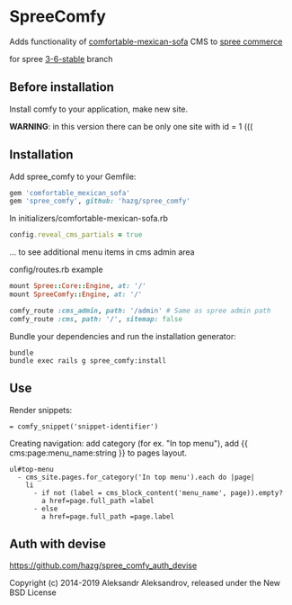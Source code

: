 SpreeComfy
==========

Adds functionality of [comfortable-mexican-sofa](https://github.com/comfy/comfortable-mexican-sofa) CMS to [spree commerce](https://github.com/spree/spree)

for spree [3-6-stable](https://github.com/spree/spree/tree/3-6-stable) branch

Before installation
-------------------
Install comfy to your application, make new site.

**WARNING**: in this version there can be only one site with id = 1 (((

Installation
------------

Add spree_comfy to your Gemfile:

```ruby
gem 'comfortable_mexican_sofa'
gem 'spree_comfy', github: 'hazg/spree_comfy'
```

In initializers/comfortable-mexican-sofa.rb
```ruby
config.reveal_cms_partials = true
```
... to see additional menu items in cms admin area

config/routes.rb example
```ruby
mount Spree::Core::Engine, at: '/'
mount SpreeComfy::Engine, at: '/'

comfy_route :cms_admin, path: '/admin' # Same as spree admin path
comfy_route :cms, path: '/', sitemap: false
```

Bundle your dependencies and run the installation generator:

```shell
bundle
bundle exec rails g spree_comfy:install
```

Use
---
Render snippets:
```slim
= comfy_snippet('snippet-identifier')
```
Creating navigation:
add category (for ex. "In top menu"), add {{ cms:page:menu_name:string }} to pages layout.

```slim
ul#top-menu
  - cms_site.pages.for_category('In top menu').each do |page|
    li
      - if not (label = cms_block_content('menu_name', page)).empty?
        a href=page.full_path =label
      - else
        a href=page.full_path =page.label
```

Auth with devise
----------------

https://github.com/hazg/spree_comfy_auth_devise

Copyright (c) 2014-2019 Aleksandr Aleksandrov, released under the New BSD License
